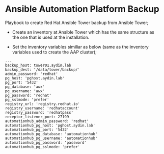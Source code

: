 
# Ansible Automation Platform Backup

Playbook to create Red Hat Ansible Tower backup from Ansible Tower;

- Create an inventory at Ansible Tower which has the same structure as the one that is used at the installation.


- Set the inventory variables similiar as below (same as the inventory variables used to create the AAP cluster);

```
---
backup_host: tower01.aydin.lab
backup_dest: '/data/tower/backup/'
admin_password: 'redhat'
pg_host: 'pghost.aydin.lab'
pg_port: '5432'
pg_database: 'awx'
pg_username: 'awx'
pg_password: 'redhat'
pg_sslmode: 'prefer'  
registry_url: 'registry.redhat.io'
registry_username: 'redhataccount'
registry_password: 'redhatpass'
receptor_listener_port: 27199
automationhub_admin_password: 'redhat'
automationhub_pg_host: 'pghost.aydin.lab'
automationhub_pg_port: '5432'
automationhub_pg_database: 'automationhub'
automationhub_pg_username: 'automationhub'
automationhub_pg_password: 'password'
automationhub_pg_sslmode: 'prefer'
```
